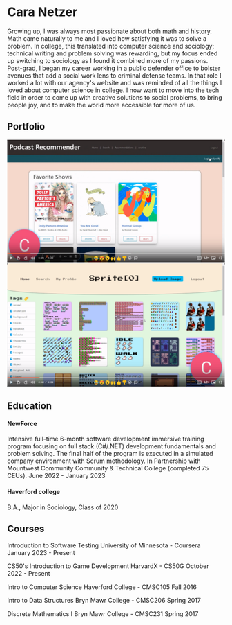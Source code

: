 # Cara Netzer

Growing up, I was always most passionate about both math and history. Math came naturally to me and I loved how satisfying it was to solve a problem. In college, this translated into computer science and sociology; technical writing and problem solving was rewarding, but my focus ended up switching to sociology as I found it combined more of my passions. Post-grad, I began my career working in a public defender office to bolster avenues that add a social work lens to criminal defense teams. In that role I worked a lot with our agency's website and was reminded of all the things I loved about computer science in college. I now want to move into the tech field in order to come up with creative solutions to social problems, to bring people joy, and to make the world more accessible for more of us.


## Portfolio

[![Podcast-Recommender-Thumbnail](./Podcast-Recommender-thumbnail.png)](https://www.youtube.com/watch?v=1zLuU1YBDWY&ab_channel=CaraNetzer)
[![Sprite[0]-Thumbnail](./Sprite%5B0%5D-thumbnail.png)](https://www.youtube.com/watch?v=fN48v7ZmaWk&ab_channel=CaraNetzer)


## Education

#### NewForce 

Intensive full-time 6-month software development immersive training program focusing on full stack (C#/.NET) development fundamentals and problem solving. The final half of the program is executed in a simulated company environment with Scrum methodology. In Partnership with Mountwest Community Community & Technical College (completed 75 CEUs).
June 2022 - January 2023


#### Haverford college
B.A., Major in Sociology, Class of 2020


## Courses

Introduction to Software Testing
University of Minnesota - Coursera
January 2023 - Present

CS50's Introduction to Game Development
HarvardX - CS50G
October 2022 - Present

Intro to Computer Science
Haverford College - CMSC105
Fall 2016

Intro to Data Structures
Bryn Mawr College - CMSC206 
Spring 2017

Discrete Mathematics I
Bryn Mawr College - CMSC231 
Spring 2017
